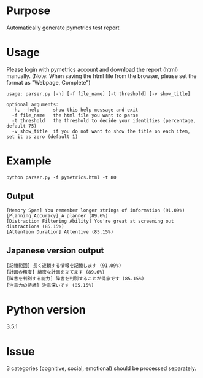 # Purpose
Automatically generate pymetrics test report

# Usage
Please login with pymetrics account and download the report (html) manually.
(Note: When saving the html file from the browser, please set the format as "Webpage, Complete")
```
usage: parser.py [-h] [-f file_name] [-t threshold] [-v show_title]

optional arguments:
  -h, --help     show this help message and exit
  -f file_name   the html file you want to parse
  -t threshold   the threshold to decide your identities (percentage, default 75)
  -v show_title  if you do not want to show the title on each item, set it as zero (default 1)
```
# Example
```
python parser.py -f pymetrics.html -t 80
```
## Output
```
[Memory Span] You remember longer strings of information (91.09%)
[Planning Accuracy] A planner (89.6%)
[Distraction Filtering Ability] You're great at screening out distractions (85.15%)
[Attention Duration] Attentive (85.15%)
```
## Japanese version output
```
[記憶範囲] 長く連鎖する情報を記憶します (91.09%)
[計画の精度] 綿密な計画を立てます (89.6%)
[障害を判別する能力] 障害を判別することが得意です (85.15%)
[注意力の持続] 注意深いです (85.15%)
```
# Python version
3.5.1

# Issue
3 categories (cognitive, social, emotional) should be processed separately.
